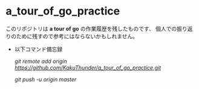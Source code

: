 # a_tour_of_go_practice

このリポジトリは **a tour of go** の作業履歴を残したものです、
個人での振り返りのために残すので参考にはならないかもしれません。

* 以下コマンド備忘録

    *git remote add origin https://github.com/KakuThunder/a_tour_of_go_practice.git*

    *git push -u origin master*
